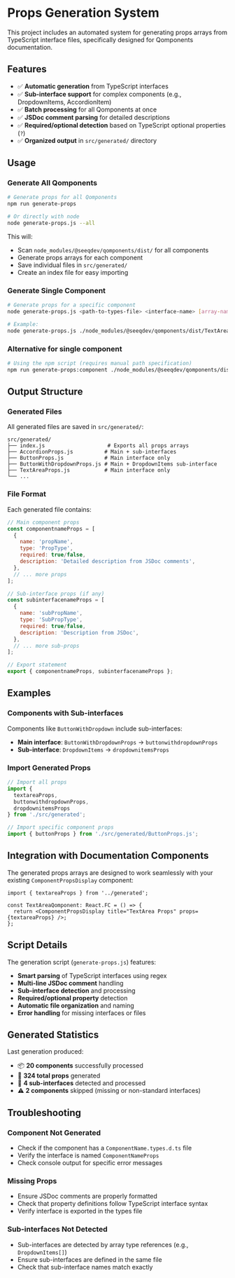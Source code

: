 # Props Generation System

This project includes an automated system for generating props arrays from TypeScript interface files, specifically designed for Qomponents documentation.

## Features

- ✅ **Automatic generation** from TypeScript interfaces
- ✅ **Sub-interface support** for complex components (e.g., DropdownItems, AccordionItem)
- ✅ **Batch processing** for all Qomponents at once
- ✅ **JSDoc comment parsing** for detailed descriptions
- ✅ **Required/optional detection** based on TypeScript optional properties (`?`)
- ✅ **Organized output** in `src/generated/` directory

## Usage

### Generate All Qomponents

```bash
# Generate props for all Qomponents
npm run generate-props

# Or directly with node
node generate-props.js --all
```

This will:
- Scan `node_modules/@seeqdev/qomponents/dist/` for all components
- Generate props arrays for each component
- Save individual files in `src/generated/`
- Create an index file for easy importing

### Generate Single Component

```bash
# Generate props for a specific component
node generate-props.js <path-to-types-file> <interface-name> [array-name]

# Example:
node generate-props.js ./node_modules/@seeqdev/qomponents/dist/TextArea/TextArea.types.d.ts TextAreaProps textAreaProps
```

### Alternative for single component
```bash
# Using the npm script (requires manual path specification)
npm run generate-props:component ./node_modules/@seeqdev/qomponents/dist/Button/Button.types.d.ts ButtonProps
```

## Output Structure

### Generated Files

All generated files are saved in `src/generated/`:

```
src/generated/
├── index.js                    # Exports all props arrays
├── AccordionProps.js          # Main + sub-interfaces
├── ButtonProps.js             # Main interface only
├── ButtonWithDropdownProps.js # Main + DropdownItems sub-interface
├── TextAreaProps.js           # Main interface only
└── ...
```

### File Format

Each generated file contains:

```javascript
// Main component props
const componentnameProps = [
  {
    name: 'propName',
    type: 'PropType',
    required: true/false,
    description: 'Detailed description from JSDoc comments',
  },
  // ... more props
];

// Sub-interface props (if any)
const subinterfacenameProps = [
  {
    name: 'subPropName',
    type: 'SubPropType',
    required: true/false,
    description: 'Description from JSDoc',
  },
  // ... more sub-props
];

// Export statement
export { componentnameProps, subinterfacenameProps };
```

## Examples

### Components with Sub-interfaces

Components like `ButtonWithDropdown` include sub-interfaces:

- **Main interface**: `ButtonWithDropdownProps` → `buttonwithdropdownProps`
- **Sub-interface**: `DropdownItems` → `dropdownitemsProps`

### Import Generated Props

```javascript
// Import all props
import { 
  textareaProps, 
  buttonwithdropdownProps, 
  dropdownitemsProps 
} from './src/generated';

// Import specific component props
import { buttonProps } from './src/generated/ButtonProps.js';
```

## Integration with Documentation Components

The generated props arrays are designed to work seamlessly with your existing `ComponentPropsDisplay` component:

```tsx
import { textareaProps } from '../generated';

const TextAreaQomponent: React.FC = () => {
  return <ComponentPropsDisplay title="TextArea Props" props={textareaProps} />;
};
```

## Script Details

The generation script (`generate-props.js`) features:

- **Smart parsing** of TypeScript interfaces using regex
- **Multi-line JSDoc comment** handling
- **Sub-interface detection** and processing
- **Required/optional property** detection
- **Automatic file organization** and naming
- **Error handling** for missing interfaces or files

## Generated Statistics

Last generation produced:
- 📦 **20 components** successfully processed
- 🔧 **324 total props** generated
- 📁 **4 sub-interfaces** detected and processed
- ⚠️  **2 components** skipped (missing or non-standard interfaces)

## Troubleshooting

### Component Not Generated
- Check if the component has a `ComponentName.types.d.ts` file
- Verify the interface is named `ComponentNameProps`
- Check console output for specific error messages

### Missing Props
- Ensure JSDoc comments are properly formatted
- Check that property definitions follow TypeScript interface syntax
- Verify interface is exported in the types file

### Sub-interfaces Not Detected
- Sub-interfaces are detected by array type references (e.g., `DropdownItems[]`)
- Ensure sub-interfaces are defined in the same file
- Check that sub-interface names match exactly
